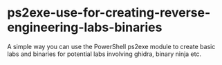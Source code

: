 # ps2exe-use-for-creating-reverse-engineering-labs-binaries
A simple way you can use the PowerShell ps2exe module to create basic labs and binaries for potential labs involving ghidra, binary ninja etc.
